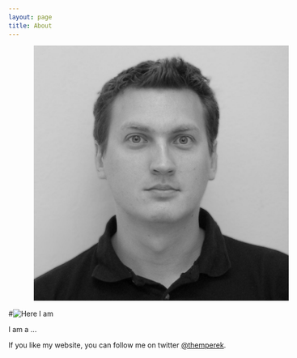 ```yaml
---
layout: page
title: About
---
```


<img style="margin: 0px 50px 0px 50px;" src="/assets/HemperekTomaszBW.jpg">

#![Here I am]()

I am a ...

If you like my website, you can follow me on twitter [@themperek](https://twitter.com/themperek).
